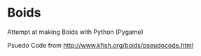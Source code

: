 # Boids

Attempt at making Boids with Python (Pygame)

Psuedo Code from http://www.kfish.org/boids/pseudocode.html